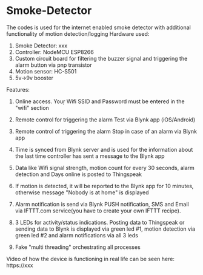 # Smoke-Detector

The codes is used for the internet enabled smoke detector with additional functionality of motion detection/logging
Hardware used:

1) Smoke Detector: xxx
2) Controller: NodeMCU ESP8266
3) Custom circuit board for filtering the buzzer signal and triggering the alarm button via pnp transistor
4) Motion sensor: HC-S501
5) 5v->9v booster 

Features:

1) Online access. Youŗ Wifi SSID and Password must be entered in the "wifi" section

2) Remote control for triggering the alarm Test via Blynk app (iOS/Android)

3) Remote control of triggering the alarm Stop in case of an alarm via Blynk app

4) Time is synced from Blynk server and is used for the information about the last time controller has sent a message to the Blynk app

5) Data like Wifi signal strength, motion count for every 30 seconds, alarm detection and Days online is posted to Thingspeak 

6) If motion is detected, it will be reported to the Blynk app for 10 minutes, otherwise message "Nobody is at home" is displayed 

7) Alarm notification is send via Blynk PUSH notification, SMS and Email via IFTTT.com service(you have to create your own IFTTT recipe).

8) 3 LEDs for activity/status indications. Posting data to Thingspeak or sending data to Blynk is displayed via green led #1, motion detection via green led #2 and alarm notifications via all 3 leds

9) Fake "multi threading" orchestrating all processes

Video of how the device is functioning in real life can be seen here: https://xxx
